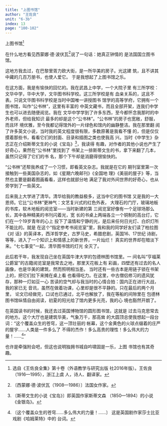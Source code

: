 ```yaml
---
title: "上图书馆"
author: "王佐良"
unit: "6-3b"
index: 13
page: "100-102"
---
```


上图书馆[^4-a]

在什么地方看见西蒙娜·德·波伏瓦[^4-b]说了一句话：她真正钟情的
是法国国立图书馆。

这地方我去过，在巴黎里胥力欧大街，是一所华美的房子。光这建
筑，且不讲其中藏的几百万册书，也使人爱它。
于是我想起了上图书馆之乐。

在这方面，我是有愉快的回忆的。我在武昌上中学，一个大院子里
有三所学校：文华中学，华中大学，文华图书科学校。这三所学校是有
血亲关系的，这且不表。只说文华图书科学校是当时中国唯一讲授图书
馆学的高等学府，它拥有一个图书馆，叫作“公书林”，这里有丰富的
中英文藏书，而且全部开架，连我们中学生也可以进去随便阅览。我在
文华中学学到了许多东西，至今都怀念我那时的中外老师，但给我知识
最多的却是这个“公书林”。“公书林”的房子也宽敞，舒服，而且环
境优雅，至今我都记得馆外的一片绿色和馆内的幽静整洁。我在那里翻
阅了许多英文小说，当时我的英文程度很有限，多数原著是我看不懂
的，但是仅仅摸着那些书，看看它们的封面、目录和插图之类也使我高
兴。当时《中学生》杂志正在介绍斯蒂文生的小说《宝岛》[^5-a]，我读得
有趣，对作者的其他小说也产生了好奇心，果然在“公书林”里找到了
书架上一排斯蒂文生的书，拿下来翻了几本，虽然只记得了它们的书
名，那个下午却是消磨得很愉快的。

[^4-a]:  选自《王佐良全集》第十卷（外语教学与研究出版
    社2016年版）。王佐良（1916—1995），浙江上虞
    人，诗人、翻译家。
[^4-b]:  〔西蒙娜·德·波伏瓦（1908—1986）〕法国女作家。

“公书林”还帮我养成了一个习惯，即看英文杂志。我就是在它的
期刊室里第一次接触到一些美国杂志的，如《星期六晚邮刊》《全国地
理》《美丽的屋子》等，当然也主要是翻着图画看看，这样也就部分地
满足了我对外间世界的好奇心，也从旁学到了一些英文。

后来我上大学进了清华。清华给我的教益极多，这当中它的图书馆
又是我的一大恩师。它比“公书林”更神气：文艺复兴式的红色外表，
大理石的门厅，玻璃地板的书库，软木地板的阅览室——当时新建的第
三阅览室好像有一个足球场那么长，其中各种精美的书刊闪着光，宽
长的书桌上两端各立一个铜制的高台灯，它们在一个19岁青年的心上
投下了温情和宁静的光，是后来任何日光灯、白炽灯所不能比的。就是
在这个“指定参考书阅览室”里，我和我的同学好友们读了柏拉图《对
话》的英译本，西洋哲学史，古罗马史，希腊悲剧，英国16、17世纪
诗剧，等等，进入了一个知识上和情感上的新世界，一片灿烂！
真实的世界却在暗淡下来。“七七事变”一起，清华图书馆的灯光
全灭了。

此后若干年，我发现自己坐在英国牛津大学的包德林图书馆里。一
间名叫“亨福莱公爵室”的古籍阅览室是我常去之地，那里天花板上有
彩画，四壁还有过去的名人画像，也是华美的建筑，然而照明相当差。
当时还有一些古本是用链子锁在书架上的，把它们拉下来摊在桌上看
也看得吃力。在这里，中古僧侣修习的遗风犹存，那种一灯如豆一心
苦读的空气却与我当时的心情合拍：国内正在进行大战，我的家已无
音讯，虽然在做着功课，心里却是很不平静的。只在最后的两个月里，
论文已经做完，口试也已通过，北平也解放了，我在等船的间隙里在
包德林图书馆纵情自由阅读，初夏的阳光给了馆内更多光亮，我的心
境也豁然开朗了。

[^5-a]:  〔斯蒂文生的小说《宝岛》〕即英国作家斯蒂文森
    （1850—1894）的小说《金银岛》。

在英国读书的时候，我还去过英国博物馆的圆形图书馆，这就是
过去马克思常去的地方。这个大厅也是建筑华美，气象万千，那高耸
的大圆顶总使我想起一段台词：“这个覆盖众生的苍穹，这一顶壮丽的
帐幕，这个金黄色的火球点缀着的庄严的屋宇……人类是一件多么了
不得的杰作！多么高贵的理性！多么伟大的力量！……[^6-a]”

也许是牵强附会吧，但这也说明独拥书城自吟啸固是一乐，上图
书馆也有其奇趣。

[^6-a]:  〔这个覆盖众生的苍穹……多么伟大的力量！……〕
    这是英国剧作家莎士比亚戏剧《哈姆莱特》中的
    台词。
